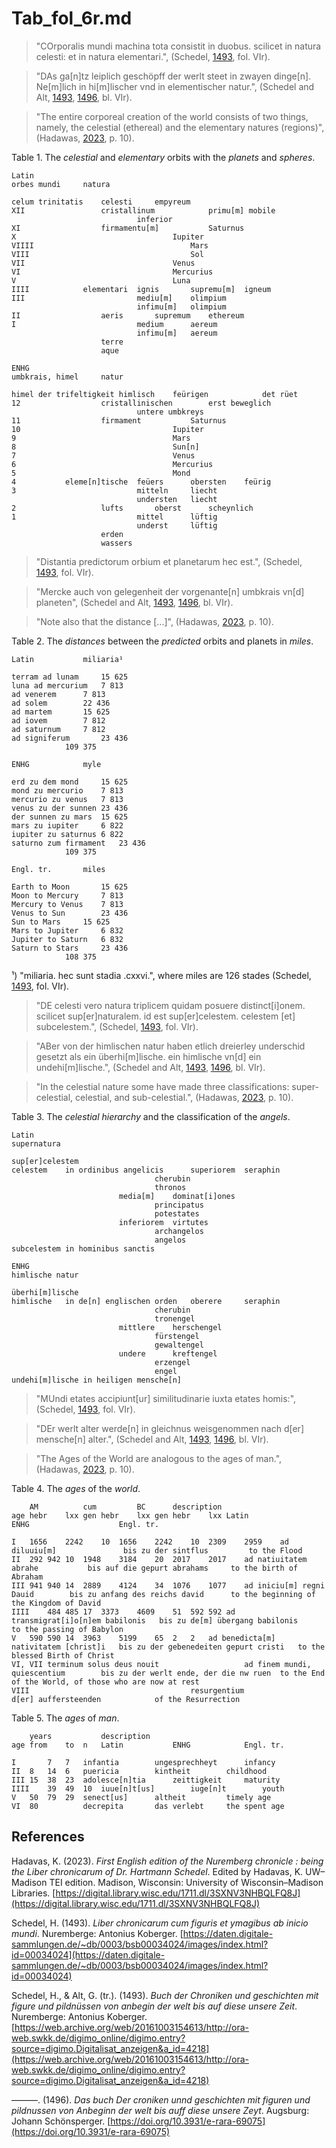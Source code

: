 # Tab_fol_6r.md

>"COrporalis mundi machina tota consistit in duobus. scilicet in natura celesti: et in natura elementari.", (Schedel, [1493](https://daten.digitale-sammlungen.de/~db/0003/bsb00034024/images/index.html?id=00034024), fol. VIr).

>"DAs ga[n]tz leiplich geschöpff der werlt steet in zwayen dinge[n]. Ne[m]lich in hi[m]lischer vnd in elementischer natur.", (Schedel and Alt, [1493](https://web.archive.org/web/20161003154613/http://ora-web.swkk.de/digimo_online/digimo.entry?source=digimo.Digitalisat_anzeigen&a_id=4218), [1496](https://doi.org/10.3931/e-rara-69075), bl. VIr).

>"The entire corporeal creation of the world consists of two things, namely, the celestial (ethereal) and the elementary natures (regions)", (Hadawas, [2023](https://digital.library.wisc.edu/1711.dl/3SXNV3NHBQLFQ8J), p. 10).

Table 1. The *celestial* and *elementary* orbits with the *planets* and *spheres*.
~~~										
Latin
orbes mundi		natura

celum trinitatis	celesti		empyreum
XII					cristallinum			primu[m] mobile
							inferior			
XI					firmamentu[m]			Saturnus
X									Iupiter
VIIII									Mars
VIII									Sol
VII									Venus	
VI									Mercurius
V									Luna
IIII			elementari	ignis		supremu[m]	igneum
III							mediu[m]	olimpium	
							infimu[m]	olimpium	
II					aeris		supremum	ethereum
I							medium		aereum
							infimu[m]	aereum
					terre
					aque

ENHG
umbkrais, himel		natur

himel der trifeltigkeit	himlisch	feürigen			det rüet
12					cristallinischen		erst beweglich	
							untere umbkreys
11					firmament			Saturnus
10									Iupiter
9									Mars	
8									Sun[n]
7									Venus	
6									Mercurius
5									Mond
4			eleme[n]tische 	feüers		obersten	feürig
3							mitteln		liecht
							understen	liecht
2					lufts		oberst		scheynlich
1							mittel		lüftig	
							underst		lüftig	
					erden
					wassers
~~~

>"Distantia predictorum orbium et planetarum hec est.", (Schedel, [1493](https://daten.digitale-sammlungen.de/~db/0003/bsb00034024/images/index.html?id=00034024), fol. VIr).

>"Mercke auch von gelegenheit der vorgenante[n] umbkrais vn[d] planeten", (Schedel and Alt, [1493](https://web.archive.org/web/20161003154613/http://ora-web.swkk.de/digimo_online/digimo.entry?source=digimo.Digitalisat_anzeigen&a_id=4218), [1496](https://doi.org/10.3931/e-rara-69075), bl. VIr).

>"Note also that the distance [...]", (Hadawas, [2023](https://digital.library.wisc.edu/1711.dl/3SXNV3NHBQLFQ8J), p. 10).

Table 2. The *distances* between the *predicted* orbits and planets in *miles*.
~~~
Latin			miliaria¹

terram ad lunam	 	15 625 
luna ad mercurium	7 813 
ad venerem	 	7 813 
ad solem		22 436 
ad martem	 	15 625 
ad iovem	 	7 812 
ad saturnum	 	7 812 
ad signiferum	 	23 436 
	 		109 375

ENHG			myle 

erd zu dem mond 	15 625 
mond zu mercurio	7 813 
mercurio zu venus	7 813 
venus zu der sunnen	23 436 
der sunnen zu mars	15 625 
mars zu iupiter	 	6 822 
iupiter zu saturnus	6 822 
saturno zum firmament	23 436 
	 		109 375

Engl. tr.		miles

Earth to Moon	 	15 625 
Moon to Mercury	 	7 813 
Mercury to Venus	7 813 
Venus to Sun	 	23 436 
Sun to Mars	 	15 625 
Mars to Jupiter	 	6 832 
Jupiter to Saturn	6 832 
Saturn to Stars	 	23 436 
	 		108 375 
~~~
¹) "miliaria. hec sunt stadia .cxxvi.", where miles are 126 stades (Schedel, [1493](https://daten.digitale-sammlungen.de/~db/0003/bsb00034024/images/index.html?id=00034024), fol. VIr). 

>"DE celesti vero natura triplicem quidam posuere distinct[i]onem. scilicet sup[er]naturalem. id est sup[er]celestem. celestem [et] subcelestem.", (Schedel, [1493](https://daten.digitale-sammlungen.de/~db/0003/bsb00034024/images/index.html?id=00034024), fol. VIr).

>"ABer von der himlischen natur haben etlich dreierley underschid gesetzt als ein überhi[m]lische. ein himlische vn[d] ein undehi[m]lische.", (Schedel and Alt, [1493](https://web.archive.org/web/20161003154613/http://ora-web.swkk.de/digimo_online/digimo.entry?source=digimo.Digitalisat_anzeigen&a_id=4218), [1496](https://doi.org/10.3931/e-rara-69075), bl. VIr).

>"In the celestial nature some have made three classifications: super-celestial, celestial, and sub-celestial.", (Hadawas, [2023](https://digital.library.wisc.edu/1711.dl/3SXNV3NHBQLFQ8J), p. 10).

Table 3. The *celestial hierarchy* and the classification of the *angels*.
~~~
Latin
supernatura

sup[er]celestem
celestem	in ordinibus angelicis		superiorem	seraphin	
								cherubin
								thronos
						media[m]	dominat[i]ones
								principatus	
								potestates
						inferiorem	virtutes
								archangelos
								angelos
subcelestem	in hominibus sanctis

ENHG
himlische natur

überhi[m]lische
himlische	in de[n] englischen orden	oberere		seraphin	
								cherubin
								tronengel
						mittlere	herschengel
								fürstengel
								gewaltengel
						undere		kreftengel
								erzengel
								engel
undehi[m]lische	in heiligen mensche[n]
~~~

>"MUndi etates accipiunt[ur] similitudinarie iuxta etates homis:", (Schedel, [1493](https://daten.digitale-sammlungen.de/~db/0003/bsb00034024/images/index.html?id=00034024), fol. VIr).

>"DEr werlt alter werde[n] in gleichnus weisgenommen nach d[er] mensche[n] alter.", (Schedel and Alt, [1493](https://web.archive.org/web/20161003154613/http://ora-web.swkk.de/digimo_online/digimo.entry?source=digimo.Digitalisat_anzeigen&a_id=4218), [1496](https://doi.org/10.3931/e-rara-69075), bl. VIr).

>"The Ages of the World are analogous to the ages of man.", (Hadawas, [2023](https://digital.library.wisc.edu/1711.dl/3SXNV3NHBQLFQ8J), p. 10).

Table 4. The *ages* of the *world*.
~~~
	AM			cum			BC		description
age	hebr	lxx	gen	hebr	lxx	gen	hebr	lxx	Latin					ENHG					Engl. tr.

I	1656	2242	10	1656	2242	10	2309	2959	ad diluuiu[m]				bis zu der sintflus			to the Flood
II	292	942	10	1948	3184	20	2017	2017	ad natiuitatem abrahe			bis auf die gepurt abrahams		to the birth of Abraham
III	941	940	14	2889	4124	34	1076	1077	ad iniciu[m] regni Dauid		bis zu anfang des reichs david		to the beginning of the Kingdom of David
IIII	484	485	17	3373	4609	51	592	592	ad transmigrat[i]o[n]em babilonis	bis zu de[m] übergang babilonis		to the passing of Babylon
V	590	590	14	3963	5199	65	2	2	ad benedicta[m] nativitatem [christ]i	bis zu der gebenedeiten gepurt cristi	to the blessed Birth of Christ
VI, VII	terminum solus deus nouit					ad finem mundi, quiescentium		bis zu der werlt ende, der die nw ruen	to the End of the World, of those who are now at rest
VIII									resurgentium				d[er] auffersteenden			of the Resurrection
~~~

Table 5. The *ages* of *man*.	
~~~
	years			description			
age	from	to	n	Latin			ENHG			Engl. tr.

I		7	7	infantia		ungesprechheyt		infancy
II	8	14	6	puericia		kintheit		childhood
III	15	38	23	adolesce[n]tia		zeittigkeit		maturity
IIII	39	49	10	iuue[n]t[us]		iuge[n]t		youth
V	50	79	29	senect[us]		altheit			timely age
VI	80			decrepita		das verlebt		the spent age
~~~

## References

Hadavas, K. (2023). *First English edition of the Nuremberg chronicle : being the Liber chronicarum of Dr. Hartmann Schedel*. Edited by Hadavas, K. UW–Madison TEI edition. Madison, Wisconsin: University of Wisconsin–Madison Libraries. [https://digital.library.wisc.edu/1711.dl/3SXNV3NHBQLFQ8J](https://digital.library.wisc.edu/1711.dl/3SXNV3NHBQLFQ8J)

Schedel, H. (1493). *Liber chronicarum cum figuris et ymagibus ab inicio mundi*. Nuremberge: Antonius Koberger. [https://daten.digitale-sammlungen.de/~db/0003/bsb00034024/images/index.html?id=00034024](https://daten.digitale-sammlungen.de/~db/0003/bsb00034024/images/index.html?id=00034024)

Schedel, H., & Alt, G. (tr.). (1493). *Buch der Chroniken und geschichten mit figure und pildnüssen von anbegin der welt bis auf diese unsere Zeit*. Nuremberge: Antonius Koberger.
[https://web.archive.org/web/20161003154613/http://ora-web.swkk.de/digimo_online/digimo.entry?source=digimo.Digitalisat_anzeigen&a_id=4218](https://web.archive.org/web/20161003154613/http://ora-web.swkk.de/digimo_online/digimo.entry?source=digimo.Digitalisat_anzeigen&a_id=4218)

———. (1496). *Das buch Der croniken unnd geschichten mit figuren und pildnussen von Anbeginn der welt bis auff diese unsere Zeyt*. Augsburg: Johann Schönsperger. [https://doi.org/10.3931/e-rara-69075](https://doi.org/10.3931/e-rara-69075) 

